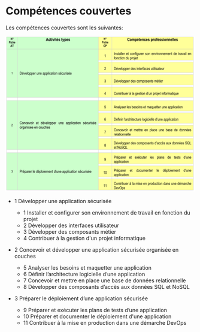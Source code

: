 # Compétences couvertes
Les compétences couvertes sont les suivantes:

![Liste des compétences du REAC](../000-assets/skills-listing.png)

- 1 Développer une application sécurisée
    - 1 Installer et configurer son environnement de travail en fonction du projet
    - 2 Développer des interfaces utilisateur
    - 3 Développer des composants métier
    - 4 Contribuer à la gestion d'un projet informatique

- 2 Concevoir et développer une application sécurisée organisée en couches
    - 5 Analyser les besoins et maquetter une application
    - 6 Définir l’architecture logicielle d’une application
    - 7 Concevoir et mettre en place une base de données relationnelle
    - 8 Développer des composants d’accès aux données SQL et NoSQL

- 3 Préparer le déploiement d’une application sécurisée
    - 9 Préparer et exécuter les plans de tests d’une application
    - 10 Préparer et documenter le déploiement d'une application
    - 11 Contribuer à la mise en production dans une démarche DevOps

